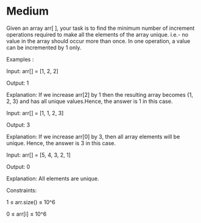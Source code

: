 # Medium

Given an array arr[ ], your task is to find the minimum number of increment operations required to make all the elements of the array unique. i.e.- no value in the array should occur more than once. In one operation, a value can be incremented by 1 only.

Examples :

Input: arr[] = [1, 2, 2]

Output: 1

Explanation: If we increase arr[2] by 1 then the resulting array becomes {1, 2, 3} and has all unique values.Hence, the answer is 1 in this case.

Input: arr[] = [1, 1, 2, 3]

Output: 3

Explanation: If we increase arr[0] by 3, then all array elements will be unique. Hence, the answer is 3 in this case.

Input: arr[] = [5, 4, 3, 2, 1]

Output: 0

Explanation: All elements are unique.


Constraints:

1 ≤ arr.size() ≤ 10^6

0 ≤ arr[i] ≤ 10^6
